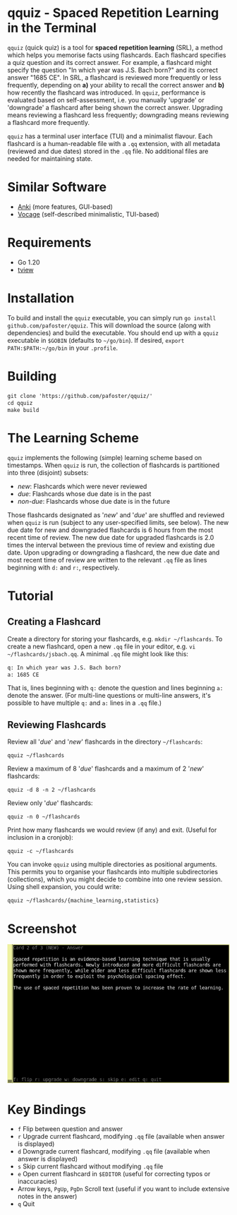 # qquiz - Spaced Repetition Learning in the Terminal 
`qquiz` (quick quiz) is a tool for **spaced repetition learning** (SRL), a method which helps you memorise facts using flashcards. Each flashcard specifies a quiz question and its correct answer. For example, a flashcard might specify the question "In which year was J.S. Bach born?" and its correct answer "1685 CE". In SRL, a flashcard is reviewed more frequently or less frequently, depending on **a)** your ability to recall the correct answer and **b)** how recently the flashcard was introduced. In `qquiz`, performance is evaluated based on self-assessment, i.e. you manually 'upgrade' or 'downgrade' a flashcard after being shown the correct answer. Upgrading means reviewing a flashcard less frequently; downgrading means reviewing a flashcard more frequently.

`qquiz` has a terminal user interface (TUI) and a minimalist flavour. Each flashcard is a human-readable file with a `.qq` extension, with all metadata (reviewed and due dates) stored in the `.qq` file. No additional files are needed for maintaining state.

# Similar Software
* [Anki](https://apps.ankiweb.net/) (more features, GUI-based)
* [Vocage](https://github.com/proycon/vocage) (self-described minimalistic, TUI-based)

# Requirements
* Go 1.20
* [tview](https://github.com/rivo/tview)

# Installation
To build and install the `qquiz` executable, you can simply run `go install github.com/pafoster/qquiz`. This will download the source (along with dependencies) and build the executable. You should end up with a `qquiz` executable in `$GOBIN` (defaults to `~/go/bin`). If desired, `export PATH:$PATH:~/go/bin` in your `.profile`.

# Building
```
git clone 'https://github.com/pafoster/qquiz/'
cd qquiz
make build
```

# The Learning Scheme
`qquiz` implements the following (simple) learning scheme based on timestamps. When `qquiz` is run, the collection of flashcards is partitioned into three (disjoint) subsets:
* *new*: Flashcards which were never reviewed
* *due*: Flashcards whose due date is in the past
* *non-due*: Flashcards whose due date is in the future

Those flashcards designated as '*new*' and '*due*' are shuffled and reviewed when `qquiz` is run (subject to any user-specified limits, see below). The new due date for new and downgraded flashcards is 6 hours from the most recent time of review. The new due date for upgraded flashcards is 2.0 times the interval between the previous time of review and existing due date. Upon upgrading or downgrading a flashcard, the new due date and most recent time of review are written to the relevant `.qq` file as lines beginning with `d:` and `r:`, respectively.

# Tutorial
## Creating a Flashcard
Create a directory for storing your flashcards, e.g. `mkdir ~/flashcards`. To create a new flashcard, open a new `.qq` file in your editor, e.g. `vi ~/flashcards/jsbach.qq`. A minimal `.qq` file might look like this:
```
q: In which year was J.S. Bach born?
a: 1685 CE
```
That is, lines beginning with `q:` denote the question and lines beginning `a:` denote the answer. (For multi-line questions or multi-line answers, it's possible to have multiple `q:` and `a:` lines in a `.qq` file.)

## Reviewing Flashcards
Review all '*due*' and '*new*' flashcards in the directory `~/flashcards`:
```
qquiz ~/flashcards
```
Review a maximum of 8 '*due*' flashcards and a maximum of 2 '*new*' flashcards:
```
qquiz -d 8 -n 2 ~/flashcards
```
Review only '*due*' flashcards:
```
qquiz -n 0 ~/flashcards
```
Print how many flashcards we would review (if any) and exit. (Useful for inclusion in a cronjob):
```
qquiz -c ~/flashcards
```
You can invoke `qquiz` using multiple directories as positional arguments. This permits you to organise your flashcards into multiple subdirectories (collections), which you might decide to combine into one review session. Using shell expansion, you could write:
```
qquiz ~/flashcards/{machine_learning,statistics}
```
# Screenshot
![screenshot](screenshots/qquiz.png)

# Key Bindings
* `f` Flip between question and answer
* `r` Upgrade current flashcard, modifying `.qq` file (available when answer is displayed)
* `d` Downgrade current flashcard, modifying `.qq` file (available when answer is displayed)
* `s` Skip current flashcard without modifying `.qq` file
* `e` Open current flashcard in `$EDITOR` (useful for correcting typos or inaccuracies)
* Arrow keys, `PgUp`, `PgDn` Scroll text (useful if you want to include extensive notes in the answer)
* `q` Quit
